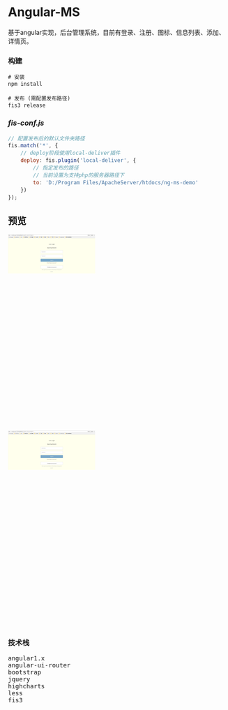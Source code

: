# Angular-MS
基于angular实现，后台管理系统，目前有登录、注册、图标、信息列表、添加、详情页。

### 构建
```
# 安装
npm install

# 发布 (需配置发布路径)
fis3 release
```
### *fis-conf.js*
``` javascript
// 配置发布后的默认文件夹路径
fis.match('*', {
    // deploy阶段使用local-deliver插件
    deploy: fis.plugin('local-deliver', {
        // 指定发布的路径
        // 当前设置为支持php的服务器路径下
        to: 'D:/Program Files/ApacheServer/htdocs/ng-ms-demo'
    })
});
```
## 预览
<div style="height:450px;"><img src="./preview/signin.png" alt="" style="width:200px;"></div>
<div style="height:450px;"><img src="./preview/signin.png" alt="" style="width:200px;"></div>

### 技术栈
<pre>
angular1.x
angular-ui-router
bootstrap
jquery
highcharts
less
fis3
</pre>
